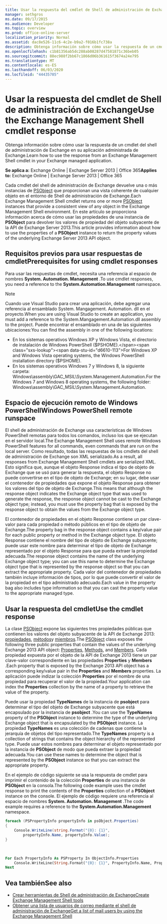 ```yaml
---
title: Usar la respuesta del cmdlet de Shell de administración de Exchange
manager: sethgros
ms.date: 09/17/2015
ms.audience: Developer
ms.topic: overview
ms.prod: office-online-server
localization_priority: Normal
ms.assetid: dac8e526-11c6-4c2e-b9a2-f016b1fc738a
description: Obtenga información sobre cómo usar la respuesta de un cmdlet del shell de administración de Exchange en su aplicación administrada de Exchange.
ms.openlocfilehash: c1b81356ab5dc288ab08287d47581871c36beb05
ms.sourcegitcommit: 88ec988f2bb67c1866d06b361615f3674a24e795
ms.translationtype: MT
ms.contentlocale: es-ES
ms.lasthandoff: 06/03/2020
ms.locfileid: "44435705"
---
```

# <a name="use-the-exchange-management-shell-cmdlet-response"></a><span data-ttu-id="d6610-103">Usar la respuesta del cmdlet de Shell de administración de Exchange</span><span class="sxs-lookup"><span data-stu-id="d6610-103">Use the Exchange Management Shell cmdlet response</span></span>

<span data-ttu-id="d6610-104">Obtenga información sobre cómo usar la respuesta de un cmdlet del shell de administración de Exchange en su aplicación administrada de Exchange.</span><span class="sxs-lookup"><span data-stu-id="d6610-104">Learn how to use the response from an Exchange Management Shell cmdlet in your Exchange managed application.</span></span>
  
<span data-ttu-id="d6610-105">**Se aplica a:** Exchange Online | Exchange Server 2013 | Office 365</span><span class="sxs-lookup"><span data-stu-id="d6610-105">**Applies to:** Exchange Online | Exchange Server 2013 | Office 365</span></span>
  
<span data-ttu-id="d6610-106">Cada cmdlet del shell de administración de Exchange devuelve una o más instancias de [PSObject](https://msdn.microsoft.com/library/system.management.automation.psobject%28VS.85%29.aspx) que proporcionan una vista coherente de cualquier objeto en el entorno de Shell de administración de Exchange.</span><span class="sxs-lookup"><span data-stu-id="d6610-106">Each Exchange Management Shell cmdlet returns one or more [PSObject](https://msdn.microsoft.com/library/system.management.automation.psobject%28VS.85%29.aspx) instances that provide a consistent view of any object in the Exchange Management Shell environment.</span></span> <span data-ttu-id="d6610-107">En este artículo se proporciona información acerca de cómo usar las propiedades de una instancia de **PSObject** para devolver los valores de propiedad del objeto subyacente de la API de Exchange Server 2013.</span><span class="sxs-lookup"><span data-stu-id="d6610-107">This article provides information about how to use the properties of a **PSObject** instance to return the property values of the underlying Exchange Server 2013 API object.</span></span> 
  
## <a name="prerequisites-for-using-cmdlet-responses"></a><span data-ttu-id="d6610-108">Requisitos previos para usar respuestas de cmdlet</span><span class="sxs-lookup"><span data-stu-id="d6610-108">Prerequisites for using cmdlet responses</span></span>
<span data-ttu-id="d6610-109"><a name="prerequisites_bk"> </a></span><span class="sxs-lookup"><span data-stu-id="d6610-109"><a name="prerequisites_bk"> </a></span></span>

<span data-ttu-id="d6610-110">Para usar las respuestas de cmdlet, necesita una referencia al espacio de nombres **System. Automation. Management** .</span><span class="sxs-lookup"><span data-stu-id="d6610-110">To use cmdlet responses, you need a reference to the **System.Automation.Management** namespace.</span></span> 
  
> [!NOTE]
>  <span data-ttu-id="d6610-111">Cuando use Visual Studio para crear una aplicación, debe agregar una referencia al ensamblado System. Mangagement. Automation. dll en el proyecto.</span><span class="sxs-lookup"><span data-stu-id="d6610-111">When you are using Visual Studio to create an application, you must add a reference to the System.Mangagement.Automation.dll assembly to the project.</span></span> <span data-ttu-id="d6610-112">Puede encontrar el ensamblado en una de las siguientes ubicaciones:</span><span class="sxs-lookup"><span data-stu-id="d6610-112">You can find the assembly in one of the following locations:</span></span> 
> - <span data-ttu-id="d6610-113">En los sistemas operativos Windows XP y Windows Vista, el directorio de instalación de Windows PowerShell ($PSHOME).</span><span class="sxs-lookup"><span data-stu-id="d6610-113">For Windows XP and Windows Vista operating systems, the Windows PowerShell installation directory ($PSHOME).</span></span> 
> - <span data-ttu-id="d6610-114">En los sistemas operativos Windows 7 y Windows 8, la siguiente carpeta: Windows\assembly\GAC_MSIL\System.Management.Automation.</span><span class="sxs-lookup"><span data-stu-id="d6610-114">For the Windows 7 and Windows 8 operating systems, the following folder: Windows\assembly\GAC_MSIL\System.Management.Automation.</span></span> 
  
## <a name="windows-powershell-remote-runspace"></a><span data-ttu-id="d6610-115">Espacio de ejecución remoto de Windows PowerShell</span><span class="sxs-lookup"><span data-stu-id="d6610-115">Windows PowerShell remote runspace</span></span>
<span data-ttu-id="d6610-116"><a name="usingremoterunspace_bk"> </a></span><span class="sxs-lookup"><span data-stu-id="d6610-116"><a name="usingremoterunspace_bk"> </a></span></span>

<span data-ttu-id="d6610-117">El shell de administración de Exchange usa características de Windows PowerShell remotas para todos los comandos, incluso los que se ejecutan en el servidor local.</span><span class="sxs-lookup"><span data-stu-id="d6610-117">The Exchange Management Shell uses remote Windows PowerShell features for all commands, even commands that are run on the local server.</span></span> <span data-ttu-id="d6610-118">Como resultado, todas las respuestas de los cmdlets del shell de administración de Exchange son XML serializado.</span><span class="sxs-lookup"><span data-stu-id="d6610-118">As a result, all responses from Exchange Management Shell cmdlets are serialized XML.</span></span> <span data-ttu-id="d6610-119">Esto significa que, aunque el objeto Response indica el tipo de objeto de Exchange que se usó para generar la respuesta, el objeto Response no puede convertirse en el tipo de objeto de Exchange; en su lugar, debe usar el contenedor de propiedades que expone el objeto Response para obtener los valores del tipo de objeto de Exchange.</span><span class="sxs-lookup"><span data-stu-id="d6610-119">This means that although the response object indicates the Exchange object type that was used to generate the response, the response object cannot be cast to the Exchange object type; instead, you must use the property bag that is exposed by the response object to obtain the values from the Exchange object type.</span></span>
  
<span data-ttu-id="d6610-120">El contenedor de propiedades en el objeto Response contiene un par clave-valor para cada propiedad o método públicos en el tipo de objeto de Exchange.</span><span class="sxs-lookup"><span data-stu-id="d6610-120">The property bag in the response object contains a key/value pair for each public property or method in the Exchange object type.</span></span> <span data-ttu-id="d6610-121">El objeto Response contiene el nombre del tipo de objeto de Exchange subyacente; puede usar este nombre para determinar el tipo de objeto de Exchange representado por el objeto Response para que pueda extraer la propiedad adecuada.</span><span class="sxs-lookup"><span data-stu-id="d6610-121">The response object contains the name of the underlying Exchange object type; you can use this name to determine the Exchange object type that is represented by the response object so that you can extract the appropriate property.</span></span> <span data-ttu-id="d6610-122">Cada valor del contenedor de propiedades también incluye información de tipos, por lo que puede convertir el valor de la propiedad en el tipo administrado adecuado.</span><span class="sxs-lookup"><span data-stu-id="d6610-122">Each value in the property bag also includes type information so that you can cast the property value to the appropriate managed type.</span></span>
  
## <a name="use-the-cmdlet-response"></a><span data-ttu-id="d6610-123">Usar la respuesta del cmdlet</span><span class="sxs-lookup"><span data-stu-id="d6610-123">Use the cmdlet response</span></span>
<span data-ttu-id="d6610-124"><a name="usingPSObject_bk"> </a></span><span class="sxs-lookup"><span data-stu-id="d6610-124"><a name="usingPSObject_bk"> </a></span></span>

<span data-ttu-id="d6610-125">La clase [PSObject](https://msdn.microsoft.com/library/system.management.automation.psobject%28VS.85%29.aspx) expone las siguientes tres propiedades públicas que contienen los valores del objeto subyacente de la API de Exchange 2013: [propiedades](https://msdn.microsoft.com/library/system.management.automation.psobject.properties%28VS.85%29.aspx), [métodos](https://msdn.microsoft.com/library/system.management.automation.psobject.methods%28VS.85%29.aspx)y [miembros](https://msdn.microsoft.com/library/system.management.automation.psobject.members%28VS.85%29.aspx).</span><span class="sxs-lookup"><span data-stu-id="d6610-125">The [PSObject](https://msdn.microsoft.com/library/system.management.automation.psobject%28VS.85%29.aspx) class exposes the following three public properties that contain the values of the underlying Exchange 2013 API object: [Properties](https://msdn.microsoft.com/library/system.management.automation.psobject.properties%28VS.85%29.aspx), [Methods](https://msdn.microsoft.com/library/system.management.automation.psobject.methods%28VS.85%29.aspx), and [Members](https://msdn.microsoft.com/library/system.management.automation.psobject.members%28VS.85%29.aspx).</span></span> <span data-ttu-id="d6610-126">Cada propiedad expuesta por el objeto de la API de Exchange 2013 tiene un par clave-valor correspondiente en las propiedades **Properties** y **Members** .</span><span class="sxs-lookup"><span data-stu-id="d6610-126">Each property that is exposed by the Exchange 2013 API object has a corresponding key/value pair in the **Properties** and **Members** properties.</span></span> <span data-ttu-id="d6610-127">La aplicación puede indizar la colección **Properties** por el nombre de una propiedad para recuperar el valor de la propiedad.</span><span class="sxs-lookup"><span data-stu-id="d6610-127">Your application can index the **Properties** collection by the name of a property to retrieve the value of the property.</span></span> 
  
<span data-ttu-id="d6610-128">Puede usar la propiedad **TypeNames** de la instancia de **psobject** para determinar el tipo del objeto de Exchange subyacente que está encapsulado por la instancia de **psobject** .</span><span class="sxs-lookup"><span data-stu-id="d6610-128">You can use the **TypeNames** property of the **PSObject** instance to determine the type of the underlying Exchange object that is encapsulated by the **PSObject** instance.</span></span> <span data-ttu-id="d6610-129">La propiedad **TypeNames** es una colección de cadenas que contiene la jerarquía de objetos del tipo representado.</span><span class="sxs-lookup"><span data-stu-id="d6610-129">The **TypeNames** property is a collection of strings that contains the object hierarchy of the represented type.</span></span> <span data-ttu-id="d6610-130">Puede usar estos nombres para determinar el objeto representado por la instancia de **PSObject** de modo que pueda extraer la propiedad adecuada.</span><span class="sxs-lookup"><span data-stu-id="d6610-130">You can use these names to determine the object that is represented by the **PSObject** instance so that you can extract the appropriate property.</span></span> 
  
<span data-ttu-id="d6610-131">En el ejemplo de código siguiente se usa la respuesta de cmdlet para imprimir el contenido de la colección **Properties** de una instancia de **PSObject** en la consola.</span><span class="sxs-lookup"><span data-stu-id="d6610-131">The following code example uses the cmdlet response to print the contents of the **Properties** collection of a **PSObject** instance on the console.</span></span> <span data-ttu-id="d6610-132">El ejemplo de código requiere una referencia al espacio de nombres **System. Automation. Management** .</span><span class="sxs-lookup"><span data-stu-id="d6610-132">The code example requires a reference to the **System.Automation.Management** namespace.</span></span> 
  
```cs
foreach (PSPropertyInfo propertyInfo in psObject.Properties)
{
    Console.WriteLine(string.Format("{0}: {1}",
        propertyInfo.Name, propertyInfo.Value);
}
```

<br/>

```vb
For Each PropertyInfo As PSProperty In ObjectInfo.Properties
    Console.WriteLine(String.Format("{0}: {1}", PropertyInfo.Name, PropertyInfo.Value))
Next

```

## <a name="see-also"></a><span data-ttu-id="d6610-133">Vea también</span><span class="sxs-lookup"><span data-stu-id="d6610-133">See also</span></span>

- [<span data-ttu-id="d6610-134">Crear herramientas de Shell de administración de Exchange</span><span class="sxs-lookup"><span data-stu-id="d6610-134">Create Exchange Management Shell tools</span></span>](create-exchange-management-shell-tools.md)   
- [<span data-ttu-id="d6610-135">Obtener una lista de usuarios de correo mediante el shell de administración de Exchange</span><span class="sxs-lookup"><span data-stu-id="d6610-135">Get a list of mail users by using the Exchange Management Shell</span></span>](how-to-get-a-list-of-mail-users-by-using-the-exchange-management-shell.md)
    

